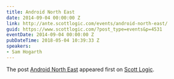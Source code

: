 ```yaml
---
title: Android North East
date: 2014-09-04 00:00:00 Z
link: http://ante.scottlogic.com/events/android-north-east/
guid: https://www.scottlogic.com/?post_type=events&p=4531
eventDate: 2014-09-04 00:00:00 Z
pubDateTime: 2018-05-04 10:39:33 Z
speakers:
- Sam Hogarth
---
```


<p>The post <a rel="nofollow" href="http://ante.scottlogic.com/events/android-north-east/">Android North East</a> appeared first on <a rel="nofollow" href="http://ante.scottlogic.com">Scott Logic</a>.</p>